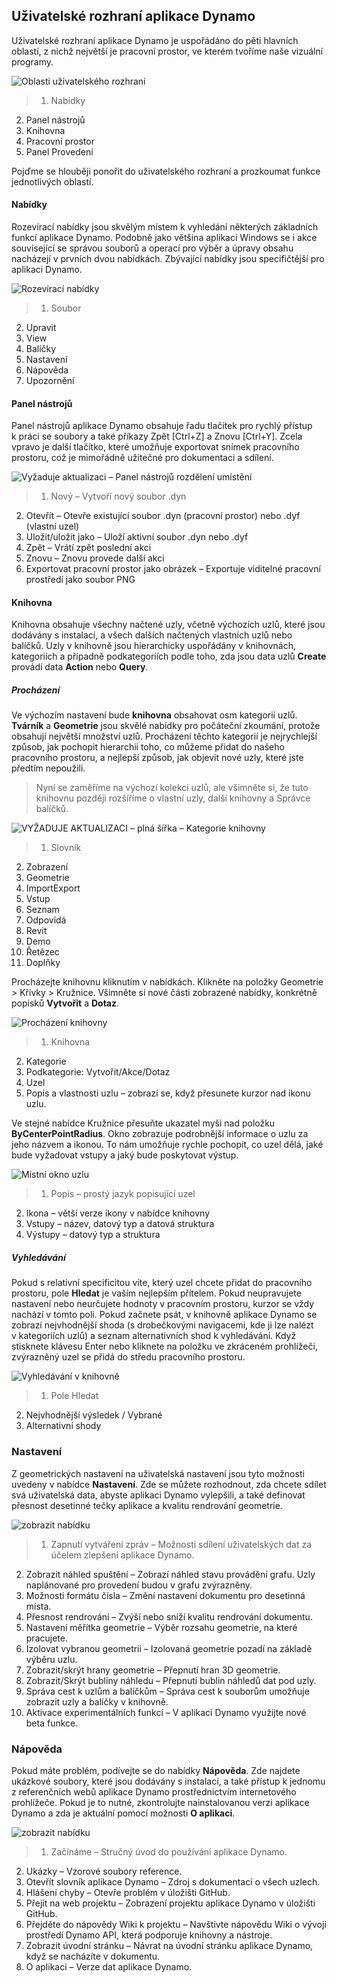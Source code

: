 

## Uživatelské rozhraní aplikace Dynamo

Uživatelské rozhraní aplikace Dynamo je uspořádáno do pěti hlavních oblastí, z nichž největší je pracovní prostor, ve kterém tvoříme naše vizuální programy.

![Oblasti uživatelského rozhraní](images/2-2/01-UI-Regions.png)

> 1. Nabídky
2. Panel nástrojů
3. Knihovna
4. Pracovní prostor
5. Panel Provedení

Pojďme se hlouběji ponořit do uživatelského rozhraní a prozkoumat funkce jednotlivých oblastí.

#### Nabídky

Rozevírací nabídky jsou skvělým místem k vyhledání některých základních funkcí aplikace Dynamo. Podobně jako většina aplikací Windows se i akce související se správou souborů a operací pro výběr a úpravy obsahu nacházejí v prvních dvou nabídkách. Zbývající nabídky jsou specifičtější pro aplikaci Dynamo.

![Rozevírací nabídky](images/2-2/02-Menus.png)

> 1. Soubor
2. Upravit
3. View
4. Balíčky
5. Nastavení
6. Nápověda
7. Upozornění

#### Panel nástrojů

Panel nástrojů aplikace Dynamo obsahuje řadu tlačítek pro rychlý přístup k práci se soubory a také příkazy Zpět [Ctrl+Z] a Znovu [Ctrl+Y]. Zcela vpravo je další tlačítko, které umožňuje exportovat snímek pracovního prostoru, což je mimořádně užitečné pro dokumentaci a sdílení.

![Vyžaduje aktualizaci – Panel nástrojů rozdělení umístění](images/2-2/03-Toolbar.png)

> 1. Nový – Vytvoří nový soubor .dyn
2. Otevřít – Otevře existující soubor .dyn (pracovní prostor) nebo .dyf (vlastní uzel)
3. Uložit/uložit jako – Uloží aktivní soubor .dyn nebo .dyf
4. Zpět – Vrátí zpět poslední akci
5. Znovu – Znovu provede další akci
6. Exportovat pracovní prostor jako obrázek – Exportuje viditelné pracovní prostředí jako soubor PNG

#### Knihovna

Knihovna obsahuje všechny načtené uzly, včetně výchozích uzlů, které jsou dodávány s instalací, a všech dalších načtených vlastních uzlů nebo balíčků. Uzly v knihovně jsou hierarchicky uspořádány v knihovnách, kategoriích a případně podkategoriích podle toho, zda jsou data uzlů **Create** provádí data **Action** nebo **Query**.

##### Procházení

Ve výchozím nastavení bude **knihovna** obsahovat osm kategorií uzlů. **Tvárník** a **Geometrie** jsou skvělé nabídky pro počáteční zkoumání, protože obsahují největší množství uzlů. Procházení těchto kategorií je nejrychlejší způsob, jak pochopit hierarchii toho, co můžeme přidat do našeho pracovního prostoru, a nejlepší způsob, jak objevit nové uzly, které jste předtím nepoužili.

> Nyní se zaměříme na výchozí kolekci uzlů, ale všimněte si, že tuto knihovnu později rozšíříme o vlastní uzly, další knihovny a Správce balíčků.

![VYŽADUJE AKTUALIZACI – plná šířka – Kategorie knihovny](images/2-2/04-LibraryCategories.png)

> 1. Slovník
2. Zobrazení
3. Geometrie
4. ImportExport
5. Vstup
6. Seznam
7. Odpovídá
8. Revit
9. Demo
10. Řetězec
11. Doplňky

Procházejte knihovnu kliknutím v nabídkách. Klikněte na položky Geometrie > Křivky > Kružnice. Všimněte si nové části zobrazené nabídky, konkrétně popisků **Vytvořit** a **Dotaz**.

![Procházení knihovny](images/2-2/05-LibraryBrowsing.png)

> 1. Knihovna
2. Kategorie
3. Podkategorie: Vytvořit/Akce/Dotaz
4. Uzel
5. Popis a vlastnosti uzlu – zobrazí se, když přesunete kurzor nad ikonu uzlu.

Ve stejné nabídce Kružnice přesuňte ukazatel myši nad položku **ByCenterPointRadius**. Okno zobrazuje podrobnější informace o uzlu za jeho názvem a ikonou. To nám umožňuje rychle pochopit, co uzel dělá, jaké bude vyžadovat vstupy a jaký bude poskytovat výstup.

![Místní okno uzlu](images/2-2/06-NodePopup.png)

> 1. Popis – prostý jazyk popisující uzel
2. Ikona – větší verze ikony v nabídce knihovny
3. Vstupy – název, datový typ a datová struktura
4. Výstupy – datový typ a struktura

##### Vyhledávání

Pokud s relativní specificitou víte, který uzel chcete přidat do pracovního prostoru, pole **Hledat** je vaším nejlepším přítelem. Pokud neupravujete nastavení nebo neurčujete hodnoty v pracovním prostoru, kurzor se vždy nachází v tomto poli. Pokud začnete psát, v knihovně aplikace Dynamo se zobrazí nejvhodnější shoda (s drobečkovými navigacemi, kde ji lze nalézt v kategoriích uzlů) a seznam alternativních shod k vyhledávání. Když stisknete klávesu Enter nebo kliknete na položku ve zkráceném prohlížeči, zvýrazněný uzel se přidá do středu pracovního prostoru.

![Vyhledávání v knihovně](images/2-2/07-LibrarySearching.png)

> 1. Pole Hledat
2. Nejvhodnější výsledek / Vybrané
3. Alternativní shody

### Nastavení

Z geometrických nastavení na uživatelská nastavení jsou tyto možnosti uvedeny v nabídce **Nastavení**. Zde se můžete rozhodnout, zda chcete sdílet svá uživatelská data, abyste aplikaci Dynamo vylepšili, a také definovat přesnost desetinné tečky aplikace a kvalitu rendrování geometrie.

![zobrazit nabídku](images/2-2/08-Settings.png)

> 1. Zapnutí vytváření zpráv – Možnosti sdílení uživatelských dat za účelem zlepšení aplikace Dynamo.
2. Zobrazit náhled spuštění – Zobrazí náhled stavu provádění grafu. Uzly naplánované pro provedení budou v grafu zvýrazněny.
3. Možnosti formátu čísla – Změní nastavení dokumentu pro desetinná místa.
4. Přesnost rendrování – Zvýší nebo sníží kvalitu rendrování dokumentu.
5. Nastavení měřítka geometrie – Výběr rozsahu geometrie, na které pracujete.
6. Izolovat vybranou geometrii – Izolovaná geometrie pozadí na základě výběru uzlu.
7. Zobrazit/skrýt hrany geometrie – Přepnutí hran 3D geometrie.
8. Zobrazit/Skrýt bubliny náhledu – Přepnutí bublin náhledů dat pod uzly.
9. Správa cest k uzlům a balíčkům – Správa cest k souborům umožňuje zobrazit uzly a balíčky v knihovně.
10. Aktivace experimentálních funkcí – V aplikaci Dynamo využijte nové beta funkce.

### Nápověda

Pokud máte problém, podívejte se do nabídky **Nápověda**. Zde najdete ukázkové soubory, které jsou dodávány s instalací, a také přístup k jednomu z referenčních webů aplikace Dynamo prostřednictvím internetového prohlížeče. Pokud je to nutné, zkontrolujte nainstalovanou verzi aplikace Dynamo a zda je aktuální pomocí možnosti **O aplikaci**.

![zobrazit nabídku](images/2-2/09-Help.png)

> 1. Začínáme – Stručný úvod do používání aplikace Dynamo.
2. Ukázky – Vzorové soubory reference.
3. Otevřít slovník aplikace Dynamo – Zdroj s dokumentací o všech uzlech.
4. Hlášení chyby – Otevře problém v úložišti GitHub.
5. Přejít na web projektu – Zobrazení projektu aplikace Dynamo v úložišti GitHub.
6. Přejděte do nápovědy Wiki k projektu – Navštivte nápovědu Wiki o vývoji prostředí Dynamo API, která podporuje knihovny a nástroje.
7. Zobrazit úvodní stránku – Návrat na úvodní stránku aplikace Dynamo, když se nacházíte v dokumentu.
8. O aplikaci – Verze dat aplikace Dynamo.

